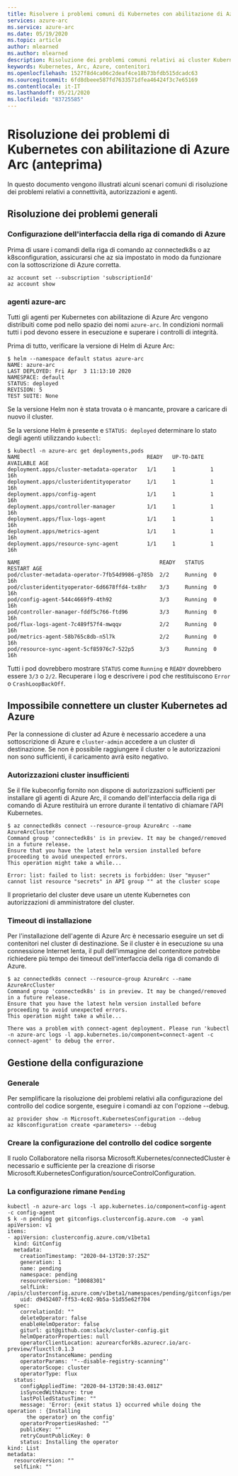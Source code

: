 ```yaml
---
title: Risolvere i problemi comuni di Kubernetes con abilitazione di Azure Arc (anteprima)
services: azure-arc
ms.service: azure-arc
ms.date: 05/19/2020
ms.topic: article
author: mlearned
ms.author: mlearned
description: Risoluzione dei problemi comuni relativi ai cluster Kubernetes con abilitazione di Arc.
keywords: Kubernetes, Arc, Azure, contenitori
ms.openlocfilehash: 1527f8d4ca06c2deaf4ce18b73bfdb515dcadc63
ms.sourcegitcommit: 6fd8dbeee587fd7633571dfea46424f3c7e65169
ms.contentlocale: it-IT
ms.lasthandoff: 05/21/2020
ms.locfileid: "83725585"
---
```

# <a name="azure-arc-enabled-kubernetes-troubleshooting-preview"></a>Risoluzione dei problemi di Kubernetes con abilitazione di Azure Arc (anteprima)

In questo documento vengono illustrati alcuni scenari comuni di risoluzione dei problemi relativi a connettività, autorizzazioni e agenti.

## <a name="general-troubleshooting"></a>Risoluzione dei problemi generali

### <a name="azure-cli-set-up"></a>Configurazione dell'interfaccia della riga di comando di Azure
Prima di usare i comandi della riga di comando az connectedk8s o az k8sconfiguration, assicurarsi che az sia impostato in modo da funzionare con la sottoscrizione di Azure corretta.

```console
az account set --subscription 'subscriptionId'
az account show
```

### <a name="azure-arc-agents"></a>agenti azure-arc
Tutti gli agenti per Kubernetes con abilitazione di Azure Arc vengono distribuiti come pod nello spazio dei nomi `azure-arc`. In condizioni normali tutti i pod devono essere in esecuzione e superare i controlli di integrità.

Prima di tutto, verificare la versione di Helm di Azure Arc:

```console
$ helm --namespace default status azure-arc
NAME: azure-arc
LAST DEPLOYED: Fri Apr  3 11:13:10 2020
NAMESPACE: default
STATUS: deployed
REVISION: 5
TEST SUITE: None
```

Se la versione Helm non è stata trovata o è mancante, provare a caricare di nuovo il cluster.

Se la versione Helm è presente e `STATUS: deployed` determinare lo stato degli agenti utilizzando `kubectl`:

```console
$ kubectl -n azure-arc get deployments,pods
NAME                                        READY   UP-TO-DATE AVAILABLE AGE
deployment.apps/cluster-metadata-operator   1/1     1           1        16h
deployment.apps/clusteridentityoperator     1/1     1           1        16h
deployment.apps/config-agent                1/1     1           1        16h
deployment.apps/controller-manager          1/1     1           1        16h
deployment.apps/flux-logs-agent             1/1     1           1        16h
deployment.apps/metrics-agent               1/1     1           1        16h
deployment.apps/resource-sync-agent         1/1     1           1        16h

NAME                                            READY   STATUS   RESTART AGE
pod/cluster-metadata-operator-7fb54d9986-g785b  2/2     Running  0       16h
pod/clusteridentityoperator-6d6678ffd4-tx8hr    3/3     Running  0       16h
pod/config-agent-544c4669f9-4th92               3/3     Running  0       16h
pod/controller-manager-fddf5c766-ftd96          3/3     Running  0       16h
pod/flux-logs-agent-7c489f57f4-mwqqv            2/2     Running  0       16h
pod/metrics-agent-58b765c8db-n5l7k              2/2     Running  0       16h
pod/resource-sync-agent-5cf85976c7-522p5        3/3     Running  0       16h
```

Tutti i pod dovrebbero mostrare `STATUS` come `Running` e `READY` dovrebbero essere `3/3` o `2/2`. Recuperare i log e descrivere i pod che restituiscono `Error` o `CrashLoopBackOff`.

## <a name="unable-to-connect-my-kubernetes-cluster-to-azure"></a>Impossibile connettere un cluster Kubernetes ad Azure

Per la connessione di cluster ad Azure è necessario accedere a una sottoscrizione di Azure e `cluster-admin` accedere a un cluster di destinazione. Se non è possibile raggiungere il cluster o le autorizzazioni non sono sufficienti, il caricamento avrà esito negativo.

### <a name="insufficient-cluster-permissions"></a>Autorizzazioni cluster insufficienti

Se il file kubeconfig fornito non dispone di autorizzazioni sufficienti per installare gli agenti di Azure Arc, il comando dell'interfaccia della riga di comando di Azure restituirà un errore durante il tentativo di chiamare l'API Kubernetes.

```console
$ az connectedk8s connect --resource-group AzureArc --name AzureArcCluster
Command group 'connectedk8s' is in preview. It may be changed/removed in a future release.
Ensure that you have the latest helm version installed before proceeding to avoid unexpected errors.
This operation might take a while...

Error: list: failed to list: secrets is forbidden: User "myuser" cannot list resource "secrets" in API group "" at the cluster scope
```

Il proprietario del cluster deve usare un utente Kubernetes con autorizzazioni di amministratore del cluster.

### <a name="installation-timeouts"></a>Timeout di installazione

Per l'installazione dell'agente di Azure Arc è necessario eseguire un set di contenitori nel cluster di destinazione. Se il cluster è in esecuzione su una connessione Internet lenta, il pull dell'immagine del contenitore potrebbe richiedere più tempo dei timeout dell'interfaccia della riga di comando di Azure.

```console
$ az connectedk8s connect --resource-group AzureArc --name AzureArcCluster
Command group 'connectedk8s' is in preview. It may be changed/removed in a future release.
Ensure that you have the latest helm version installed before proceeding to avoid unexpected errors.
This operation might take a while...

There was a problem with connect-agent deployment. Please run 'kubectl -n azure-arc logs -l app.kubernetes.io/component=connect-agent -c connect-agent' to debug the error.
```

## <a name="configuration-management"></a>Gestione della configurazione

### <a name="general"></a>Generale
Per semplificare la risoluzione dei problemi relativi alla configurazione del controllo del codice sorgente, eseguire i comandi az con l'opzione --debug.

```console
az provider show -n Microsoft.KubernetesConfiguration --debug
az k8sconfiguration create <parameters> --debug
```

### <a name="create-source-control-configuration"></a>Creare la configurazione del controllo del codice sorgente
Il ruolo Collaboratore nella risorsa Microsoft.Kubernetes/connectedCluster è necessario e sufficiente per la creazione di risorse Microsoft.KubernetesConfiguration/sourceControlConfiguration.

### <a name="configuration-remains-pending"></a>La configurazione rimane `Pending`

```console
kubectl -n azure-arc logs -l app.kubernetes.io/component=config-agent -c config-agent
$ k -n pending get gitconfigs.clusterconfig.azure.com  -o yaml
apiVersion: v1
items:
- apiVersion: clusterconfig.azure.com/v1beta1
  kind: GitConfig
  metadata:
    creationTimestamp: "2020-04-13T20:37:25Z"
    generation: 1
    name: pending
    namespace: pending
    resourceVersion: "10088301"
    selfLink: /apis/clusterconfig.azure.com/v1beta1/namespaces/pending/gitconfigs/pending
    uid: d9452407-ff53-4c02-9b5a-51d55e62f704
  spec:
    correlationId: ""
    deleteOperator: false
    enableHelmOperator: false
    giturl: git@github.com:slack/cluster-config.git
    helmOperatorProperties: null
    operatorClientLocation: azurearcfork8s.azurecr.io/arc-preview/fluxctl:0.1.3
    operatorInstanceName: pending
    operatorParams: '"--disable-registry-scanning"'
    operatorScope: cluster
    operatorType: flux
  status:
    configAppliedTime: "2020-04-13T20:38:43.081Z"
    isSyncedWithAzure: true
    lastPolledStatusTime: ""
    message: 'Error: {exit status 1} occurred while doing the operation : {Installing
      the operator} on the config'
    operatorPropertiesHashed: ""
    publicKey: ""
    retryCountPublicKey: 0
    status: Installing the operator
kind: List
metadata:
  resourceVersion: ""
  selfLink: ""
```
